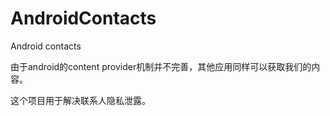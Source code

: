 AndroidContacts
===============

Android contacts

由于android的content provider机制并不完善，其他应用同样可以获取我们的内容。

这个项目用于解决联系人隐私泄露。
